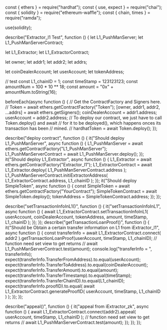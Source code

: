 const { ethers } = require("hardhat");
const { use, expect } = require("chai");
const { solidity } = require("ethereum-waffle");
const { chain, times } = require("ramda");

use(solidity);

describe("Extractor_l1 Test", function () {
  let L1_PushManServer;
  let L1_PushManServerContract;

  let L1_Extractor;
  let L1_ExtractorContract;

  let owner;
  let addr1;
  let addr2;
  let addrs;

  let coinDealerAccount;
  let userAccount;
  let tokenAddress;

  // test
  const L1_chainID = 1;
  const timeStamp = 123123123;
  const amountNum = 100 * 10 ** 18;
  const amount = "0x" + amountNum.toString(16);

  beforeEach(async function () {
    // Get the ContractFactory and Signers here.
    // Token = await ethers.getContractFactory("Token");
    [owner, addr1, addr2, ...addrs] = await ethers.getSigners();
    coinDealerAccount = addr1.address;
    userAccount = addr2.address;
    // To deploy our contract, we just have to call Token.deploy() and await
    // for it to be deployed(), which happens onces its transaction has been
    // mined.
    // hardhatToken = await Token.deploy();
  });

  describe("deploy contract", function () {
    it("Should deploy L1_PushManServer", async function () {
      L1_PushManServer = await ethers.getContractFactory("L1_PushManServer");
      L1_PushManServerContract = await L1_PushManServer.deploy();
    });
    it("Should deploy L1_Extractor", async function () {
      L1_Extractor = await ethers.getContractFactory("Extractor_l1");
      L1_ExtractorContract = await L1_Extractor.deploy(
        L1_PushManServerContract.address
      );
      L1_PushManServerContract.initiExtractorAddress(
        L1_ExtractorContract.address,
        L1_chainID
      );
    });
    it("Should deploy SimpleToken", async function () {
      const SimpleToken = await ethers.getContractFactory("YourContract");
      SimpleTokenContract = await SimpleToken.deploy();
      tokenAddress = SimpleTokenContract.address;
    });
  });

  describe("setTransactionInfoInL1()", function () {
    it("setTransactionInfoInL1", async function () {
      await L1_ExtractorContract.setTransactionInfoInL1(
        userAccount,
        coinDealerAccount,
        tokenAddress,
        amount,
        timeStamp,
        L1_chainID
      );
    });
  });
  describe("getTransactionLoanProof()", function () {
    it("Should be Obtain a certain transfer information on L1 from iExtractor_l1", async function () {
      const transferInfo = await L1_ExtractorContract.connect(
        addr2
      ).getTransactionLoanProof(userAccount, timeStamp, L1_chainID);
      // function need set view to get returns
      // await L1_PushManServerContract.test(amount);
      console.log("transferInfo = ", transferInfo);
      expect(transferInfo.TransferFromAddress).to.equal(userAccount);
      expect(transferInfo.TransferToAddress).to.equal(coinDealerAccount);
      expect(transferInfo.TransferAmount).to.equal(amount);
      expect(transferInfo.TransferTimestamp).to.equal(timeStamp);
      expect(transferInfo.TransferChainID).to.equal(L1_chainID);
      expect(transferInfo.proofID).to.equal(
        await L1_ExtractorContract.generateProofID(
          userAccount,
          timeStamp,
          L1_chainID
        )
      );
    });
  });

  describe("appeal()", function () {
    it("appeal from iExtractor_zk", async function () {
      await L1_ExtractorContract.connect(addr2).appeal(
        userAccount,
        timeStamp,
        L1_chainID
      );
      // function need set view to get returns
      // await L1_PushManServerContract.test(amount);
    });
  });
});
